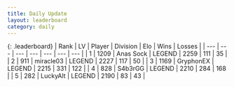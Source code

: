 ```yaml
---
title: Daily Update
layout: leaderboard
category: daily
---
```


{: .leaderboard}
| Rank | LV | Player | Division | Elo | Wins | Losses |
| --- | --- | --- | --- | --- | --- | --- |
| <span data-change="0">1</span> | 1209 | <span title="ID: 203132">Anas Sock</span> | LEGEND | <span data-change="0">2259</span> | <span data-change="0">111</span> | <span data-change="0">35</span> |
| <span data-change="2">2</span> | 911 | <span title="ID: 416373">miracle03</span> | LEGEND | <span data-change="37">2227</span> | <span data-change="12">117</span> | <span data-change="2">50</span> |
| <span data-change="-1">3</span> | 1169 | <span title="ID: 315148">GryphonEX</span> | LEGEND | <span data-change="0">2215</span> | <span data-change="0">331</span> | <span data-change="0">122</span> |
| <span data-change="-1">4</span> | 828 | <span title="ID: 166888">S4b3rGG</span> | LEGEND | <span data-change="11">2210</span> | <span data-change="7">284</span> | <span data-change="2">168</span> |
| <span data-change="2">5</span> | 282 | <span title="ID: 512212">LuckyAlt</span> | LEGEND | <span data-change="11">2190</span> | <span data-change="4">83</span> | <span data-change="1">43</span> |